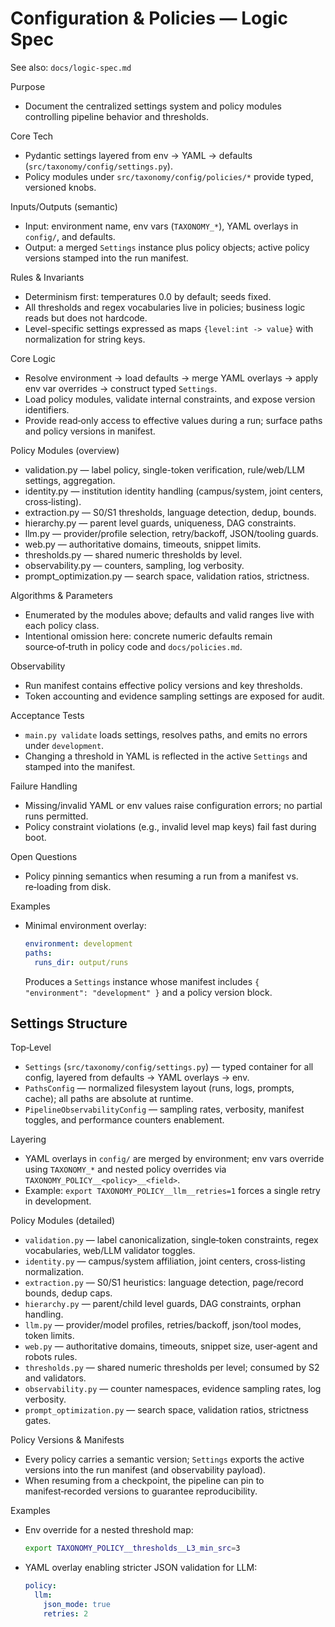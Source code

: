# Configuration & Policies — Logic Spec

See also: `docs/logic-spec.md`

Purpose
- Document the centralized settings system and policy modules controlling pipeline behavior and thresholds.

Core Tech
- Pydantic settings layered from env → YAML → defaults (`src/taxonomy/config/settings.py`).
- Policy modules under `src/taxonomy/config/policies/*` provide typed, versioned knobs.

Inputs/Outputs (semantic)
- Input: environment name, env vars (`TAXONOMY_*`), YAML overlays in `config/`, and defaults.
- Output: a merged `Settings` instance plus policy objects; active policy versions stamped into the run manifest.

Rules & Invariants
- Determinism first: temperatures 0.0 by default; seeds fixed.
- All thresholds and regex vocabularies live in policies; business logic reads but does not hardcode.
- Level-specific settings expressed as maps `{level:int -> value}` with normalization for string keys.

Core Logic
- Resolve environment → load defaults → merge YAML overlays → apply env var overrides → construct typed `Settings`.
- Load policy modules, validate internal constraints, and expose version identifiers.
- Provide read‑only access to effective values during a run; surface paths and policy versions in manifest.

Policy Modules (overview)
- validation.py — label policy, single-token verification, rule/web/LLM settings, aggregation.
- identity.py — institution identity handling (campus/system, joint centers, cross‑listing).
- extraction.py — S0/S1 thresholds, language detection, dedup, bounds.
- hierarchy.py — parent level guards, uniqueness, DAG constraints.
- llm.py — provider/profile selection, retry/backoff, JSON/tooling guards.
- web.py — authoritative domains, timeouts, snippet limits.
- thresholds.py — shared numeric thresholds by level.
- observability.py — counters, sampling, log verbosity.
- prompt_optimization.py — search space, validation ratios, strictness.

Algorithms & Parameters
- Enumerated by the modules above; defaults and valid ranges live with each policy class.
- Intentional omission here: concrete numeric defaults remain source‑of‑truth in policy code and `docs/policies.md`.

Observability
- Run manifest contains effective policy versions and key thresholds.
- Token accounting and evidence sampling settings are exposed for audit.

Acceptance Tests
- `main.py validate` loads settings, resolves paths, and emits no errors under `development`.
- Changing a threshold in YAML is reflected in the active `Settings` and stamped into the manifest.

Failure Handling
- Missing/invalid YAML or env values raise configuration errors; no partial runs permitted.
- Policy constraint violations (e.g., invalid level map keys) fail fast during boot.

Open Questions
- Policy pinning semantics when resuming a run from a manifest vs. re‑loading from disk.

Examples
- Minimal environment overlay:
  ```yaml
  environment: development
  paths:
    runs_dir: output/runs
  ```
  Produces a `Settings` instance whose manifest includes `{ "environment": "development" }` and a policy version block.

## Settings Structure

Top‑Level
- `Settings` (`src/taxonomy/config/settings.py`) — typed container for all config, layered from defaults → YAML overlays → env.
- `PathsConfig` — normalized filesystem layout (runs, logs, prompts, cache); all paths are absolute at runtime.
- `PipelineObservabilityConfig` — sampling rates, verbosity, manifest toggles, and performance counters enablement.

Layering
- YAML overlays in `config/` are merged by environment; env vars override using `TAXONOMY_*` and nested policy overrides via `TAXONOMY_POLICY__<policy>__<field>`.
- Example: `export TAXONOMY_POLICY__llm__retries=1` forces a single retry in development.

Policy Modules (detailed)
- `validation.py` — label canonicalization, single‑token constraints, regex vocabularies, web/LLM validator toggles.
- `identity.py` — campus/system affiliation, joint centers, cross‑listing normalization.
- `extraction.py` — S0/S1 heuristics: language detection, page/record bounds, dedup caps.
- `hierarchy.py` — parent/child level guards, DAG constraints, orphan handling.
- `llm.py` — provider/model profiles, retries/backoff, json/tool modes, token limits.
- `web.py` — authoritative domains, timeouts, snippet size, user‑agent and robots rules.
- `thresholds.py` — shared numeric thresholds per level; consumed by S2 and validators.
- `observability.py` — counter namespaces, evidence sampling rates, log verbosity.
- `prompt_optimization.py` — search space, validation ratios, strictness gates.

Policy Versions & Manifests
- Every policy carries a semantic version; `Settings` exports the active versions into the run manifest (and observability payload).
- When resuming from a checkpoint, the pipeline can pin to manifest‑recorded versions to guarantee reproducibility.

Examples
- Env override for a nested threshold map:
  ```bash
  export TAXONOMY_POLICY__thresholds__L3_min_src=3
  ```
- YAML overlay enabling stricter JSON validation for LLM:
  ```yaml
  policy:
    llm:
      json_mode: true
      retries: 2
  ```
